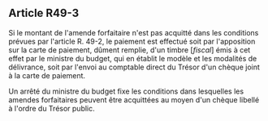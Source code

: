 Article R49-3
----
Si le montant de l'amende forfaitaire n'est pas acquitté dans les conditions
prévues par l'article R. 49-2, le paiement est effectué soit par l'apposition
sur la carte de paiement, dûment remplie, d'un timbre [*fiscal*] émis à cet
effet par le ministre du budget, qui en établit le modèle et les modalités de
délivrance, soit par l'envoi au comptable direct du Trésor d'un chèque joint à
la carte de paiement.

Un arrêté du ministre du budget fixe les conditions dans lesquelles les amendes
forfaitaires peuvent être acquittées au moyen d'un chèque libellé à l'ordre du
Trésor public.

